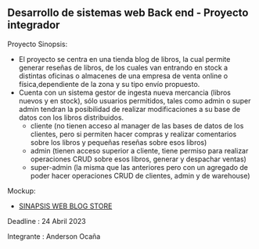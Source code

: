 Desarrollo de sistemas web Back end - Proyecto integrador
---
Proyecto Sinopsis:
  - El proyecto se centra en una tienda blog de libros, la cual permite generar reseñas de libros, de los cuales van entrando en stock a distintas oficinas o almacenes de una empresa de venta  online o física,dependiente de la zona y su tipo envío propuesto.
  - Cuenta con un sistema gestor de ingesta nueva mercancia (libros nuevos y en stock), sólo usuarios permitidos, tales como admin o super admin tendran la posibilidad de realizar modificaciones a su base de datos con los libros distribuidos.
    * cliente (no tienen acceso al manager de las bases de datos de los clientes, pero si permiten hacer compras y realizar comentarios sobre los libros y pequeñas reseñas sobre esos libros)
    * admin (tienen acceso superior a cliente, tiene permiso para realizar operaciones CRUD sobre esos libros, generar y despachar ventas)
    * super-admin (la misma que las anteriores pero con un agregado de poder hacer operaciones CRUD de clientes, admin y de warehouse)


Mockup:
  - [SINAPSIS WEB BLOG STORE](https://www.figma.com/file/ejHh0EJ4F0VVpPUFi598qV/SINAPSIS-STORE?node-id=0%3A1&t=wGkqEdioef3VQpAl-1)

Deadline : 24 Abril 2023

Integrante : Anderson Ocaña
